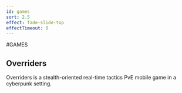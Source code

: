 ```yaml
---
id: games
sort: 2.5
effect: fade-slide-top
effectTimeout: 0
---
```

#GAMES

## Overriders

Overriders is a stealth-oriented real-time tactics PvE mobile game in a cyberpunk setting.